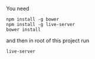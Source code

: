 You need

```
npm install -g bower
npm install -g live-server
bower install
```

and then in root of this project run

```
live-server
```
